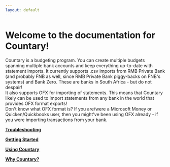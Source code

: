 ```yaml
---
layout: default
---
```


# Welcome to the documentation for Countary!
Countary is a budgeting program. You can create multiple budgets spanning
multiple bank accounts and keep everything up-to-date with statement imports.
It currently supports .csv imports from RMB Private Bank 
(and probably FNB as well, since RMB Private Bank piggy-backs on FNB's systems)
and Bank Zero. These are banks in South Africa - but do not despair!    
It also supports OFX for importing of statements. This means that Countary
likely can be used to import statements from any bank in the world that provides
OFX format exports!  
Don't know what OFX format is? If you are/were a Microsoft Money or Quicken/Quickbooks
user, then you might've been using OFX already - if you were importing 
transactions from your bank.

[**Troubleshooting**](trouble.markdown)

[**Getting Started**](getting_started.markdown)

[**Using Countary**](user_guide.markdown)

[**Why Countary?**](motivation.markdown)
